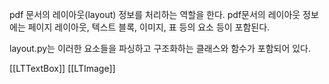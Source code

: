 pdf 문서의 레이아웃(layout) 정보를 처리하는 역할을 한다. pdf문서의 레이아웃 정보에는 페이지 레이아웃, 텍스트 블록, 이미지, 표 등의 요소 등이 포함된다.

layout.py는 이러한 요소들을 파싱하고 구조화하는 클래스와 함수가 포함되어 있다.

[[LTTextBox]]
[[LTImage]]
